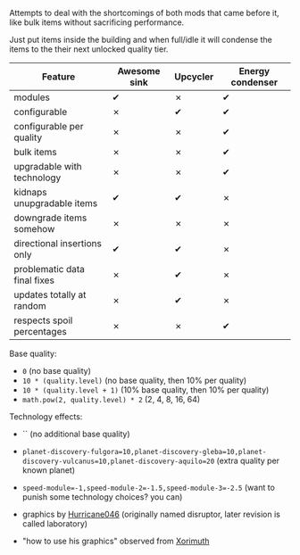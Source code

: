 Attempts to deal with the shortcomings of both mods that came before it, like bulk items without sacrificing performance.

Just put items inside the building and when full/idle it will condense the items to the their next unlocked quality tier.


| Feature                     | Awesome sink | Upcycler | Energy condenser |
|-----------------------------|--------------|----------|------------------|
| modules                     | ✔            | ✗        | ✔                |
| configurable                | ✗            | ✔        | ✔                |
| configurable per quality    | ✗            | ✗        | ✔                |
| bulk items                  | ✗            | ✗        | ✔                |
| upgradable with technology  | ✗            | ✗        | ✔                |
| kidnaps unupgradable items  | ✔            | ✔        | ✗                |
| downgrade items somehow     | ✗            | ✗        | ✗                |
| directional insertions only | ✔            | ✔        | ✗                |
| problematic data final fixes| ✗            | ✔        | ✗                |
| updates totally at random   | ✗            | ✔        | ✗                |
| respects spoil percentages  | ✗            | ✗        | ✔                |

Base quality:
- `0` (no base quality)
- `10 * (quality.level)` (no base quality, then 10% per quality)
- `10 * (quality.level + 1)` (10% base quality, then 10% per quality)
- `math.pow(2, quality.level) * 2` (2, 4, 8, 16, 64)

Technology effects:
- `` (no additional base quality)
- `planet-discovery-fulgora=10,planet-discovery-gleba=10,planet-discovery-vulcanus=10,planet-discovery-aquilo=20` (extra quality per known planet)
- `speed-module=-1,speed-module-2=-1.5,speed-module-3=-2.5` (want to punish some technology choices? you can)

- graphics by [Hurricane046](https://mods.factorio.com/user/Hurricane046) (originally named disruptor, later revision is called laboratory)
- "how to use his graphics" observed from [Xorimuth](https://github.com/tburrows13/LunarLandings/blob/master/prototypes/core-extractor.lua)
